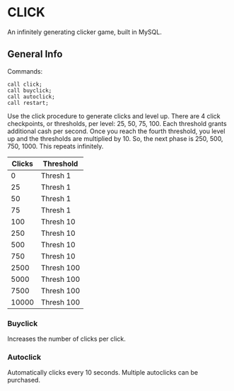 # CLICK
An infinitely generating clicker game, built in MySQL. 

## General Info
Commands:
```
call click;
call buyclick;
call autoclick;
call restart;
```

Use the click procedure to generate clicks and level up. There are 4 click checkpoints, or thresholds, per level: 25, 50, 75, 100. Each threshold grants additional cash per second. Once you reach the fourth threshold, you level up and the thresholds are multiplied by 10. So, the next phase is 250, 500, 750, 1000. This repeats infinitely.

| Clicks  | Threshold |
| ------------- | ------------- |
| 0  | Thresh 1  |
| 25  | Thresh 1 |
| 50  | Thresh 1  |
| 75  | Thresh 1  |
| 100  | Thresh 10  |
| 250  | Thresh 10  |
| 500  | Thresh 10  |
| 750  | Thresh 10  |
| 2500  | Thresh 100  |
| 5000  | Thresh 100  |
| 7500  | Thresh 100  |
| 10000  | Thresh 100  |


### Buyclick
Increases the number of clicks per click. 

### Autoclick
Automatically clicks every 10 seconds. Multiple autoclicks can be purchased.

